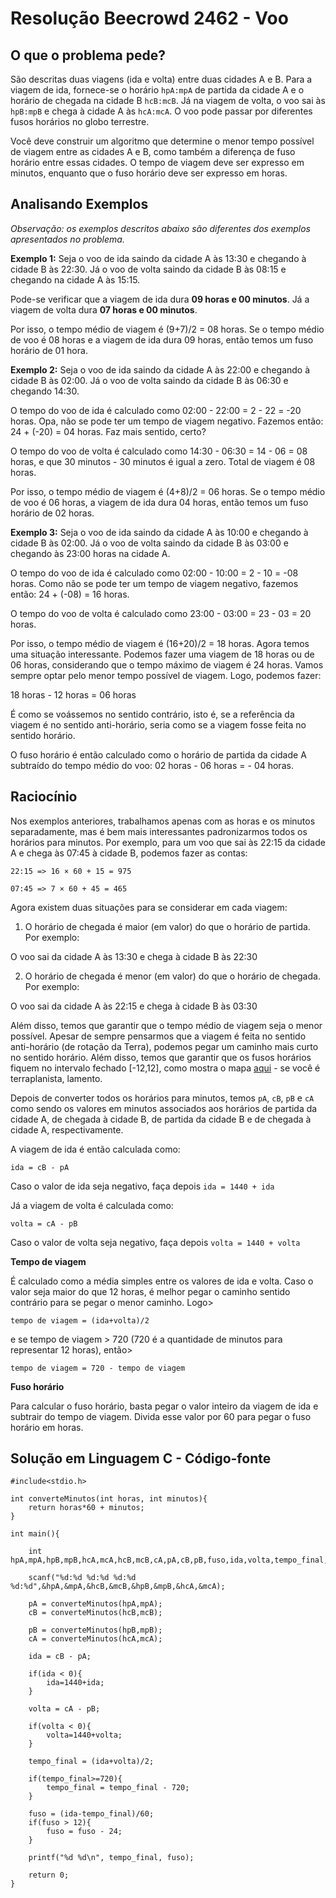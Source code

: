 # Resolução Beecrowd 2462 - Voo

## O que o problema pede?

São descritas duas viagens (ida e volta) entre duas cidades A e B. Para a viagem de ida, fornece-se o horário ```hpA:mpA``` de partida da cidade A e o horário de chegada na cidade B ```hcB:mcB```. Já na viagem de volta, o voo sai às ```hpB:mpB``` e chega à cidade A às ```hcA:mcA```. O voo pode passar por diferentes fusos horários no globo terrestre.

Você deve construir um algoritmo que determine o menor tempo possível de viagem entre as cidades A e B, como também a diferença de fuso horário entre essas cidades. O tempo de viagem deve ser expresso em minutos, enquanto que o fuso horário deve ser expresso em horas.

## Analisando Exemplos

*Observação: os exemplos descritos abaixo são diferentes dos exemplos apresentados no problema.*

**Exemplo 1:** Seja o voo de ida saindo da cidade A às 13:30 e chegando à cidade B às 22:30. Já o voo de volta saindo da cidade B às 08:15 e chegando na cidade A às 15:15.

Pode-se verificar que a viagem de ida dura **09 horas e 00 minutos**. Já a viagem de volta dura **07 horas e 00 minutos**.

Por isso, o tempo médio de viagem é (9+7)/2 = 08 horas. Se o tempo médio de voo é 08 horas e a viagem de ida dura 09 horas, então temos um fuso horário de 01 hora.


**Exemplo 2:** Seja o voo de ida saindo da cidade A às 22:00 e chegando à cidade B às 02:00. Já o voo de volta saindo da cidade B às 06:30 e chegando 14:30.

O tempo do voo de ida é calculado como 02:00 - 22:00 = 2 - 22 = -20 horas. Opa, não se pode ter um tempo de viagem negativo. Fazemos então: 24 + (-20) = 04 horas. Faz mais sentido, certo?

O tempo do voo de volta é calculado como 14:30 - 06:30 = 14 - 06 = 08 horas, e que 30 minutos - 30 minutos é igual a zero. Total de viagem é 08 horas.

Por isso, o tempo médio de viagem é (4+8)/2 = 06 horas. Se o tempo médio de voo é 06 horas, a viagem de ida dura 04 horas, então temos um fuso horário de 02 horas.


**Exemplo 3:** Seja o voo de ida saindo da cidade A às 10:00 e chegando à cidade B às 02:00. Já o voo de volta saindo da cidade B às 03:00 e chegando às 23:00 horas na cidade A.

O tempo do voo de ida é calculado como 02:00 - 10:00 = 2 - 10 = -08 horas. Como não se pode ter um tempo de viagem negativo, fazemos então: 24 + (-08) = 16 horas.

O tempo do voo de volta é calculado como 23:00 - 03:00 = 23 - 03 = 20 horas.

Por isso, o tempo médio de viagem é (16+20)/2 = 18 horas. Agora temos uma situação interessante. Podemos fazer uma viagem de 18 horas ou de 06 horas, considerando que o tempo máximo de viagem é 24 horas. Vamos sempre optar pelo menor tempo possível de viagem. Logo, podemos fazer:

18 horas - 12 horas = 06 horas

É como se voássemos no sentido contrário, isto é, se a referência da viagem é no sentido anti-horário, seria como se a viagem fosse feita no sentido horário.

O fuso horário é então calculado como o horário de partida da cidade A subtraído do tempo médio do voo: 02 horas - 06 horas = - 04 horas.

## Raciocínio

Nos exemplos anteriores, trabalhamos apenas com as horas e os minutos separadamente, mas é bem mais interessantes padronizarmos todos os horários para minutos. Por exemplo, para um voo que sai às 22:15 da cidade A e chega às 07:45 à cidade B, podemos fazer as contas:

```22:15 => 16 × 60 + 15 = 975```

```07:45 => 7 × 60 + 45 = 465```

Agora existem duas situações para se considerar em cada viagem:

1) O horário de chegada é maior (em valor) do que o horário de partida. Por exemplo:

O voo sai da cidade A às 13:30 e chega à cidade B às 22:30

2) O horário de chegada é menor (em valor) do que o horário de chegada. Por exemplo:

O voo sai da cidade A às 22:15 e chega à cidade B às 03:30

Além disso, temos que garantir que o tempo médio de viagem seja o menor possível. Apesar de sempre pensarmos que a viagem é feita no sentido anti-horário (de rotação da Terra), podemos pegar um caminho mais curto no sentido horário. Além disso, temos que garantir que os fusos horários fiquem no intervalo fechado [-12,12], como mostra o mapa [aqui](https://guiadoestudante.abril.com.br/curso-enem/fusos-horarios-como-os-paises-acertam-os-seus-relogios) - se você é terraplanista, lamento.

Depois de converter todos os horários para minutos, temos ```pA```, ```cB```, ```pB``` e ```cA``` como sendo os valores em minutos associados aos horários de partida da cidade A, de chegada à cidade B, de partida da cidade B e de chegada à cidade A, respectivamente.

A viagem de ida é então calculada como:

```ida = cB - pA```

Caso o valor de ida seja negativo, faça depois ```ida = 1440 + ida```

Já a viagem de volta é calculada como:

```volta = cA - pB```

Caso o valor de volta seja negativo, faça depois ```volta = 1440 + volta```

**Tempo de viagem**

É calculado como a média simples entre os valores de ida e volta. Caso o valor seja maior do que 12 horas, é melhor pegar o caminho sentido contrário para se pegar o menor caminho. Logo>

```
tempo de viagem = (ida+volta)/2
```

e se tempo de viagem > 720 (720 é a quantidade de minutos para representar 12 horas), então>

```
tempo de viagem = 720 - tempo de viagem
```

**Fuso horário**

Para calcular o fuso horário, basta pegar o valor inteiro da viagem de ida e subtrair do tempo de viagem. Divida esse valor por 60 para pegar o fuso horário em horas.


## Solução em Linguagem C - Código-fonte

```
#include<stdio.h>

int converteMinutos(int horas, int minutos){
    return horas*60 + minutos;
}

int main(){
    
    int hpA,mpA,hpB,mpB,hcA,mcA,hcB,mcB,cA,pA,cB,pB,fuso,ida,volta,tempo_final,virou;

    scanf("%d:%d %d:%d %d:%d %d:%d",&hpA,&mpA,&hcB,&mcB,&hpB,&mpB,&hcA,&mcA);
    
    pA = converteMinutos(hpA,mpA);
    cB = converteMinutos(hcB,mcB);
    
    pB = converteMinutos(hpB,mpB);
    cA = converteMinutos(hcA,mcA);
    
    ida = cB - pA;
    
    if(ida < 0){
        ida=1440+ida;
    }
    
    volta = cA - pB;
    
    if(volta < 0){
        volta=1440+volta;
    }
    
    tempo_final = (ida+volta)/2;
    
    if(tempo_final>=720){
        tempo_final = tempo_final - 720;
    }
    
    fuso = (ida-tempo_final)/60;
    if(fuso > 12){
        fuso = fuso - 24;
    }
    
    printf("%d %d\n", tempo_final, fuso);
    
    return 0;
}
```
